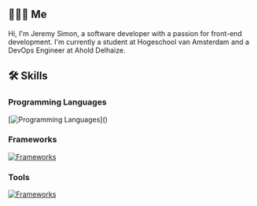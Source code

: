 ## 👨🏼‍💻 Me 
Hi, I'm Jeremy Simon, a software developer with a passion for front-end development. I'm currently a student at Hogeschool van Amsterdam and a DevOps Engineer at Ahold Delhaize.

## 🛠️ Skills

### Programming Languages
[![Programming Languages](https://skillicons.dev/icons?i=js,ts,java,kotlin,html,css,)]()

### Frameworks
[![Frameworks](https://skillicons.dev/icons?i=react,next,tailwind,angular,spring,graphql)]()

### Tools
[![Frameworks](https://skillicons.dev/icons?i=docker,git,gitlab,github,githubactions,androidstudio,postman,idea,webstorm,vscode)]()
